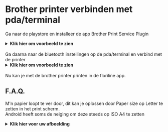 # Brother printer verbinden met pda/terminal  

Ga naar de playstore en installeer de app Brother Print Service Plugin  
<details>
    <summary><b>Klik hier om voorbeeld te zien</b></summary>
    <img src="Pictures\AnyDesk_JC1wwGf5IJ.gif" >
</details><br>
Ga daarna naar de bluetooth instellingen op de pda/terminal en verbind met de printer  
<details>
    <summary><b>Klik hier om voorbeeld te zien</b></summary>
    <img src="Pictures\AnyDesk_QCDh411SZf.gif" >
</details><br>
Nu kan je met de brother printer printen in de floriline app.  

## F.A.Q.  
M'n papier loopt te ver door, dit kan je oplossen door Paper size op Letter te zetten in het print scherm.  
Android heeft soms de neiging om deze steeds op ISO A4 te zetten  
<details>
    <summary><b>Klik hier voor uw afbeelding</b></summary>
    <img src="Pictures\AnyDesk_m5RERUd5Jn.png" >
</details><br>
